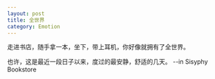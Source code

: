 ```yaml
---
layout: post
title: 全世界
category: Emotion
---
```


走进书店，随手拿一本，坐下，带上耳机，你好像就拥有了全世界。  

也许，这是最近一段日子以来，度过的最安静，舒适的几天。
--in Sisyphy Bookstore




    


 

 


